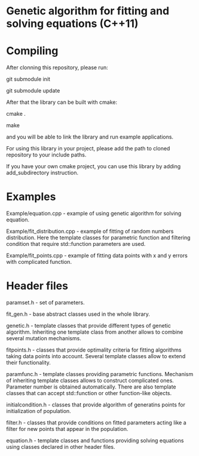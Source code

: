 Genetic algorithm for fitting and solving equations (C++11)
===========================================================



Compiling
=========
After clonning this repository, please run:

git submodule init

git submodule update

After that the library can be built with cmake:

cmake .

make

and you will be able to link the library and run example applications.

For using this library in your project, please add the path to cloned repository to your include paths.

If you have your own cmake project, you can use this library by adding add_subdirectory instruction.



Examples
========

Example/equation.cpp - example of using genetic algorithm for solving equation.

Example/fit_distribution.cpp - example of fitting of random numbers distribution.
Here the template classes for parametric function and filtering condition that require std::function parameters are used.

Example/fit_points.cpp - example of fitting data points with x and y errors with complicated function.



Header files
============

paramset.h - set of parameters.

fit_gen.h - base abstract classes used in the whole library.

genetic.h - template classes that provide different types of genetic algorithm. 
Inheriting one template class from another allows to combine several mutation mechanisms.

fitpoints.h - classes that provide optimality criteria for fitting algorithms taking data points into account.
Several template classes allow to extend their functionality.

paramfunc.h - template classes providing parametric functions. 
Mechanism of inheriting template classes allows to construct complicated ones. 
Parameter number is obtained automatically.
There are also template classes that can accept std::function or other function-like objects.

initialcondition.h - classes that provide algorithm of generatins points for initialization of population.

filter.h - classes that provide conditions on fitted parameters acting like a filter for new points that appear in the population.

equation.h - template classes and functions providing solving equations using classes declared in other header files.
